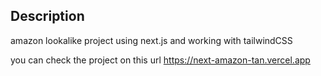 ## Description
amazon lookalike project using next.js and working with tailwindCSS

you can check the project on this url https://next-amazon-tan.vercel.app
